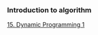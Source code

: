 ### Introduction to algorithm

[15. Dynamic Programming 1](https://matts966.github.io/slides/slides-src/ita-15-1-export/#/)

